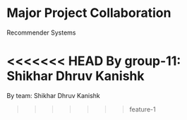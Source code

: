 # Major Project Collaboration

Recommender Systems

<<<<<<< HEAD
By group-11: Shikhar Dhruv Kanishk
=======
By team: 
Shikhar 
Dhruv 
Kanishk
>>>>>>> feature-1

